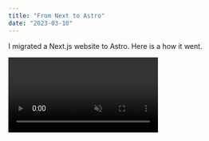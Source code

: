 ```yaml
---
title: "From Next to Astro"
date: "2023-03-10"
---
```


I migrated a Next.js website  to Astro. Here is a how it went.

<video src='/next-to-astro.mp4' controls playsinline muted autoplay > 


